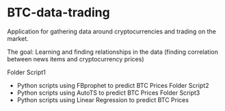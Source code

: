 # BTC-data-trading

Application for gathering data around cryptocurrencies and trading on the market.

The goal: Learning and finding relationships in the data (finding correlation between news items and cryptocurrency prices)

Folder Script1
  - Python scripts using FBprophet to predict BTC Prices
Folder Script2 
  - Python scripts using AutoTS to predict BTC Prices
Folder Script3
  - Python scripts using Linear Regression to predict BTC Prices

